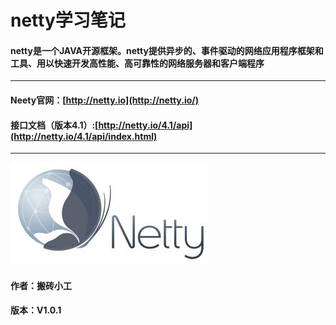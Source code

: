 # netty学习笔记

####       

####       netty是一个JAVA开源框架。netty提供异步的、事件驱动的网络应用程序框架和工具、用以快速开发高性能、高可靠性的网络服务器和客户端程序



---

#### Neety官网：[http://netty.io](http://netty.io/)

#### 接口文档（版本4.1）:[http://netty.io/4.1/api](http://netty.io/4.1/api/index.html)

---





![](/assets/u=890957247,1113523028&fm=27&gp=0.jpg)

#### 

#### 

#### 

#### 

#### 

#### 

#### 

#### 

#### 

#### 

#### 

#### **作者：搬砖小工**

#### 版本：V1.0.1



